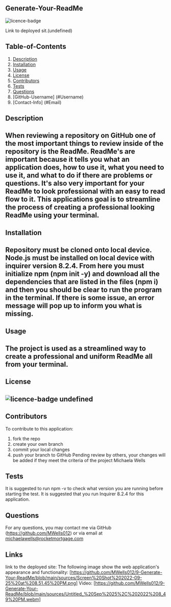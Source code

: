 
  ## Generate-Your-ReadMe

  
![licence-badge](http://img.shields.io/badge/license-Open-blue.svg)

  Link to deployed sit.(undefined)
  ## Table-of-Contents

  1. [Description](#Description)
  2. [Installation](#Installation)
  3. [Usage](#Usage)
  4. [License](#License)
  5. [Contributors](#Contributors)
  6. [Tests](#Tests)
  7. [Questions](#Questions)
  8. [GitHub-Username] (#Username)
  9. [Contact-Info] (#Email)
      
  ## Description
  When reviewing a repository on GitHub one of the most important things to review inside of the repository is the ReadMe. ReadMe's are important because it tells you what an application does, how to use it, what you need to use it, and what to do if there are problems or questions. It's also very important for your ReadMe to look professional with an easy to read flow to it. This applications goal is to streamline the process of creating a professional looking ReadMe using your terminal.
  ---
  ## Installation
  Repository must be cloned onto local device. Node.js must be installed on local device with inquirer version 8.2.4. From here you must initialize npm (npm init -y) and download all the dependencies that are listed in the files (npm i) and then you should be clear to run the program in the terminal. If there is some issue, an error message will pop up to inform you what is missing. 
  ---
  ## Usage
  The project is used as a streamlined way to create a professional and uniform ReadMe all from your terminal.
  ---
  ## License
  
![licence-badge](http://img.shields.io/badge/license-Open-blue.svg)
  undefined
  ---
  ## Contributors 
  To contribute to this application:
   1. fork the repo
   2. create your own branch 
   3. commit your local changes
   4. push your branch to GitHub
  Pending review by others, your changes will be added if they meet the criteria of the project
  Michaela Wells
  
  ## Tests
  It is suggested to run npm -v to check what version you are running before starting the test. It is suggested that you run Inquirer 8.2.4 for this application.

  ## Questions
  For any questions, you may contact me via GitHub (https://github.com/MWells012)
      or via email at michaelawells@rocketmortgage.com

 ## Links
 link to the deployed site:
 The following image show the web application's appearance and functionality:
 [https://github.com/MWells012/9-Generate-Your-ReadMe/blob/main/sources/Screen%20Shot%202022-09-25%20at%208.51.45%20PM.png]
 Video: [https://github.com/MWells012/9-Generate-Your-ReadMe/blob/main/sources/Untitled_%20Sep%2025%2C%202022%208_49%20PM.webm]
   